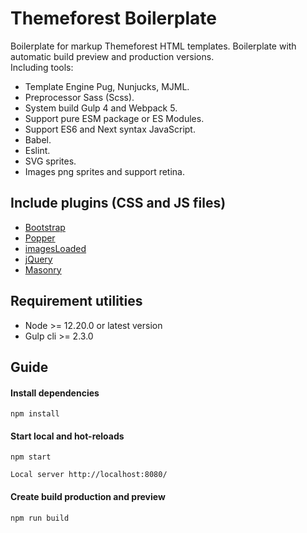 # Themeforest Boilerplate
Boilerplate for markup Themeforest HTML templates. Boilerplate with automatic build preview and production versions.<br>
Including tools:
- Template Engine Pug, Nunjucks, MJML.
- Preprocessor Sass (Scss).
- System build Gulp 4 and Webpack 5.
- Support pure ESM package or ES Modules.
- Support ES6 and Next syntax JavaScript.
- Babel.
- Eslint.
- SVG sprites.
- Images png sprites and support retina.

## Include plugins (CSS and JS files)
- [Bootstrap](https://getbootstrap.com/)
- [Popper](https://popper.js.org/)
- [imagesLoaded](https://imagesloaded.desandro.com/)
- [jQuery](https://jquery.com/)
- [Masonry](http://masonry.desandro.com)

## Requirement utilities
* Node >= 12.20.0 or latest version
* Gulp cli >= 2.3.0

## Guide
#### Install dependencies
```commandline
npm install
```

#### Start local and hot-reloads
```commandline
npm start
```
```commandline
Local server http://localhost:8080/
```

#### Create build production and preview
```commandline
npm run build
```
